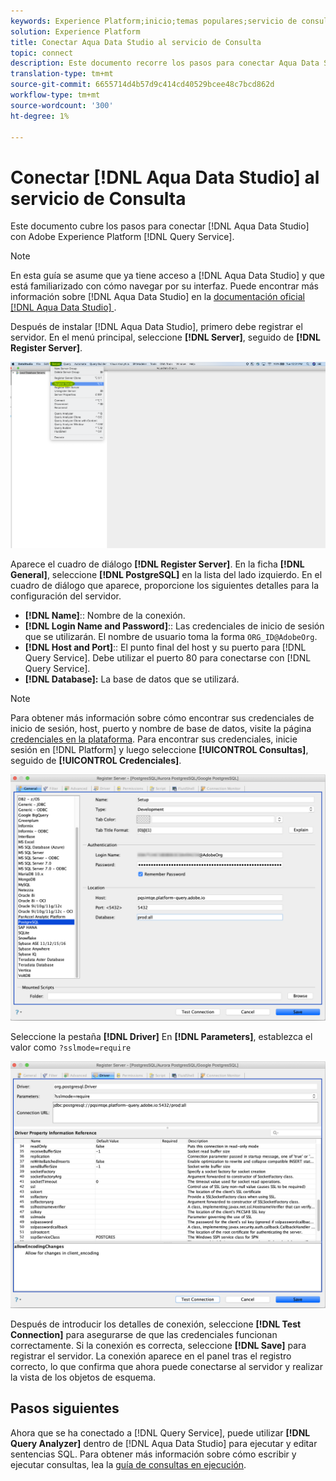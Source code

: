 ```yaml
---
keywords: Experience Platform;inicio;temas populares;servicio de consulta;servicio de Consulta;Aqua Data Studio;Estudio de datos Aqua;conexión al servicio de consulta;
solution: Experience Platform
title: Conectar Aqua Data Studio al servicio de Consulta
topic: connect
description: Este documento recorre los pasos para conectar Aqua Data Studio con el servicio de Consulta de Adobe Experience Platform.
translation-type: tm+mt
source-git-commit: 6655714d4b57d9c414cd40529bcee48c7bcd862d
workflow-type: tm+mt
source-wordcount: '300'
ht-degree: 1%

---
```



# Conectar [!DNL Aqua Data Studio] al servicio de Consulta

Este documento cubre los pasos para conectar [!DNL Aqua Data Studio] con Adobe Experience Platform [!DNL Query Service].

>[!NOTE]
>
> En esta guía se asume que ya tiene acceso a [!DNL Aqua Data Studio] y que está familiarizado con cómo navegar por su interfaz. Puede encontrar más información sobre [!DNL Aqua Data Studio] en la [documentación oficial [!DNL Aqua Data Studio] ](https://www.aquaclusters.com/app/home/project/public/aquadatastudio/wikibook/Documentation21.1/page/0/Aqua-Data-Studio-21-1).

Después de instalar [!DNL Aqua Data Studio], primero debe registrar el servidor. En el menú principal, seleccione **[!DNL Server]**, seguido de **[!DNL Register Server]**.

![](../images/clients/aqua-data-studio/register-server.png)

Aparece el cuadro de diálogo **[!DNL Register Server]**. En la ficha **[!DNL General]**, seleccione **[!DNL PostgreSQL]** en la lista del lado izquierdo. En el cuadro de diálogo que aparece, proporcione los siguientes detalles para la configuración del servidor.

- **[!DNL Name]**:: Nombre de la conexión.
- **[!DNL Login Name and Password]**:: Las credenciales de inicio de sesión que se utilizarán. El nombre de usuario toma la forma `ORG_ID@AdobeOrg`.
- **[!DNL Host and Port]**:: El punto final del host y su puerto para  [!DNL Query Service]. Debe utilizar el puerto 80 para conectarse con [!DNL Query Service].
- **[!DNL Database]:** La base de datos que se utilizará.

>[!NOTE]
>
>Para obtener más información sobre cómo encontrar sus credenciales de inicio de sesión, host, puerto y nombre de base de datos, visite la página [credenciales en la plataforma](https://platform.adobe.com/query/configuration). Para encontrar sus credenciales, inicie sesión en [!DNL Platform] y luego seleccione **[!UICONTROL Consultas]**, seguido de **[!UICONTROL Credenciales]**.

![](../images/clients/aqua-data-studio/register-server-general-tab.png)

Seleccione la pestaña **[!DNL Driver]** En **[!DNL Parameters]**, establezca el valor como `?sslmode=require`

![](../images/clients/aqua-data-studio/register-server-driver-tab.png)

Después de introducir los detalles de conexión, seleccione **[!DNL Test Connection]** para asegurarse de que las credenciales funcionan correctamente. Si la conexión es correcta, seleccione **[!DNL Save]** para registrar el servidor. La conexión aparece en el panel tras el registro correcto, lo que confirma que ahora puede conectarse al servidor y realizar la vista de los objetos de esquema.

## Pasos siguientes

Ahora que se ha conectado a [!DNL Query Service], puede utilizar **[!DNL Query Analyzer]** dentro de [!DNL Aqua Data Studio] para ejecutar y editar sentencias SQL. Para obtener más información sobre cómo escribir y ejecutar consultas, lea la [guía de consultas en ejecución](../best-practices/writing-queries.md).